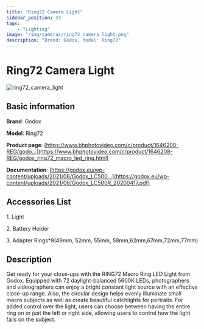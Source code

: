 ```yaml
---
title: "Ring72 Camera Light"
sidebar_position: 33
tags:
    - "Lighting"
image: "/img/cameras/ring72_camera_light.png"
description: "Brand: Godox, Model: Ring72"
---
```

# Ring72 Camera Light

![ring72_camera_light](/img/cameras/ring72_camera_light.png)

## Basic information

**Brand**: Godox

**Model**: Ring72

**Product page**: [https://www.bhphotovideo.com/c/product/1646208-REG/godo...](https://www.bhphotovideo.com/c/product/1646208-REG/godox_ring72_macro_led_ring.html)

**Documentation**: [https://godox.eu/wp-content/uploads/2021/06/Godox_LC500...](https://godox.eu/wp-content/uploads/2021/06/Godox_LC500R_20200417.pdf)

## Accessories List

1\. Light

 2\. Battery Holder

 3\. Adapter Rings\*8\(49mm, 52mm, 55mm, 58mm,62mm,67mm,72mm,77mm\)

## Description

Get ready for your close\-ups with the RING72 Macro Ring LED Light from Godox\. Equipped with 72 daylight\-balanced 5600K LEDs, photographers and videographers can enjoy a bright constant light source with an effective close\-up range\. Also, the circular design helps evenly illuminate small macro subjects as well as create beautiful catchlights for portraits\. For added control over the light, users can choose between having the entire ring on or just the left or right side, allowing users to control how the light falls on the subject\.


